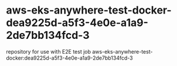 # aws-eks-anywhere-test-docker-dea9225d-a5f3-4e0e-a1a9-2de7bb134fcd-3
repository for use with E2E test job aws-eks-anywhere-test-docker:dea9225d-a5f3-4e0e-a1a9-2de7bb134fcd-3
